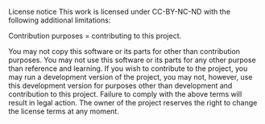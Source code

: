 License notice
This work is licensed under CC-BY-NC-ND with the following additional limitations:

Contribution purposes = contributing to this project.

You may not copy this software or its parts for other than contribution purposes.
You may not use this software or its parts for any other purpose than reference and learning.
If you wish to contribute to the project, you may run a development version of the project, you may not, however, use this development version for purposes other than development and contribution to this project.
Failure to comply with the above terms will result in legal action.
The owner of the project reserves the right to change the license terms at any moment.